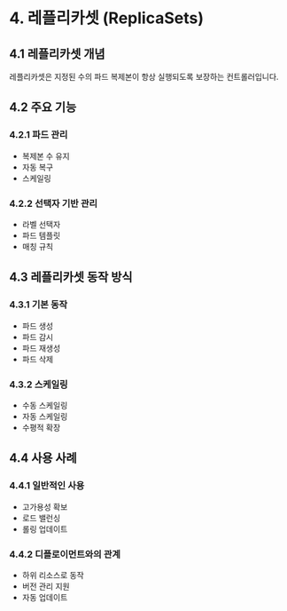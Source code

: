 # 4. 레플리카셋 (ReplicaSets)

## 4.1 레플리카셋 개념

레플리카셋은 지정된 수의 파드 복제본이 항상 실행되도록 보장하는 컨트롤러입니다.

## 4.2 주요 기능

### 4.2.1 파드 관리
- 복제본 수 유지
- 자동 복구
- 스케일링

### 4.2.2 선택자 기반 관리
- 라벨 선택자
- 파드 템플릿
- 매칭 규칙

## 4.3 레플리카셋 동작 방식

### 4.3.1 기본 동작
- 파드 생성
- 파드 감시
- 파드 재생성
- 파드 삭제

### 4.3.2 스케일링
- 수동 스케일링
- 자동 스케일링
- 수평적 확장

## 4.4 사용 사례

### 4.4.1 일반적인 사용
- 고가용성 확보
- 로드 밸런싱
- 롤링 업데이트

### 4.4.2 디플로이먼트와의 관계
- 하위 리소스로 동작
- 버전 관리 지원
- 자동 업데이트

